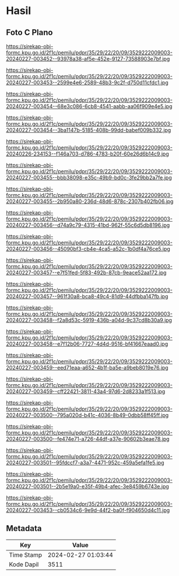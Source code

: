 # Hasil

## Foto C Plano

https://sirekap-obj-formc.kpu.go.id/2f1c/pemilu/pdpr/35/29/22/20/09/3529222009003-20240227-003452--93978a38-af5e-452e-9127-73588903e7bf.jpg

https://sirekap-obj-formc.kpu.go.id/2f1c/pemilu/pdpr/35/29/22/20/09/3529222009003-20240227-003453--2599e4e6-2589-48b3-9c2f-d750d11cfdc1.jpg

https://sirekap-obj-formc.kpu.go.id/2f1c/pemilu/pdpr/35/29/22/20/09/3529222009003-20240227-003454--68e3c086-6cb8-4541-aabb-aa06f909e4e5.jpg

https://sirekap-obj-formc.kpu.go.id/2f1c/pemilu/pdpr/35/29/22/20/09/3529222009003-20240227-003454--3ba1147b-5185-408b-99dd-babef009b332.jpg

https://sirekap-obj-formc.kpu.go.id/2f1c/pemilu/pdpr/35/29/22/20/09/3529222009003-20240226-234153--f146a703-d786-4783-b20f-60e26d6b14c9.jpg

https://sirekap-obj-formc.kpu.go.id/2f1c/pemilu/pdpr/35/29/22/20/09/3529222009003-20240227-003455--bbb38098-e35c-49b9-bd0c-3fe29bb2a7fe.jpg

https://sirekap-obj-formc.kpu.go.id/2f1c/pemilu/pdpr/35/29/22/20/09/3529222009003-20240227-003455--2b950a80-236d-48d6-878c-2307b402fb06.jpg

https://sirekap-obj-formc.kpu.go.id/2f1c/pemilu/pdpr/35/29/22/20/09/3529222009003-20240227-003456--d74a9c79-4315-41bd-962f-55c6d5db8196.jpg

https://sirekap-obj-formc.kpu.go.id/2f1c/pemilu/pdpr/35/29/22/20/09/3529222009003-20240227-003456--45090bf3-cb4e-4ca5-a52c-1b0df4a76ce5.jpg

https://sirekap-obj-formc.kpu.go.id/2f1c/pemilu/pdpr/35/29/22/20/09/3529222009003-20240227-003457--e7f51fed-5f83-492b-87cb-9eace52aa172.jpg

https://sirekap-obj-formc.kpu.go.id/2f1c/pemilu/pdpr/35/29/22/20/09/3529222009003-20240227-003457--961f30a8-bca8-49c4-81d9-44dfbba147fb.jpg

https://sirekap-obj-formc.kpu.go.id/2f1c/pemilu/pdpr/35/29/22/20/09/3529222009003-20240227-003458--f2a8d53c-5919-436b-a04d-9c37cd8b30a9.jpg

https://sirekap-obj-formc.kpu.go.id/2f1c/pemilu/pdpr/35/29/22/20/09/3529222009003-20240227-003458--e7f12b06-7727-4d4d-9516-bf41667eaad0.jpg

https://sirekap-obj-formc.kpu.go.id/2f1c/pemilu/pdpr/35/29/22/20/09/3529222009003-20240227-003459--eed71eaa-a652-4b1f-ba5e-a9beb8019e76.jpg

https://sirekap-obj-formc.kpu.go.id/2f1c/pemilu/pdpr/35/29/22/20/09/3529222009003-20240227-003459--cff22421-3811-43a4-97d6-2d8233a1f513.jpg

https://sirekap-obj-formc.kpu.go.id/2f1c/pemilu/pdpr/35/29/22/20/09/3529222009003-20240227-003500--795a020d-b41c-4036-8b49-0dbb58ff45ff.jpg

https://sirekap-obj-formc.kpu.go.id/2f1c/pemilu/pdpr/35/29/22/20/09/3529222009003-20240227-003500--fe474e71-a726-44df-a37e-90602b3eae78.jpg

https://sirekap-obj-formc.kpu.go.id/2f1c/pemilu/pdpr/35/29/22/20/09/3529222009003-20240227-003501--95fdccf7-a3a7-4471-952c-459a5efa1fe5.jpg

https://sirekap-obj-formc.kpu.go.id/2f1c/pemilu/pdpr/35/29/22/20/09/3529222009003-20240227-003501--2b5e19a0-e35f-49b4-afec-3e8459b6743e.jpg

https://sirekap-obj-formc.kpu.go.id/2f1c/pemilu/pdpr/35/29/22/20/09/3529222009003-20240227-003453--cb0534c6-9e9d-44f2-ba0f-f904650d4c11.jpg


## Metadata

| Key        | Value               |
| ---------- | ------------------- |
| Time Stamp | 2024-02-27 01:03:44 |
| Kode Dapil | 3511                |



